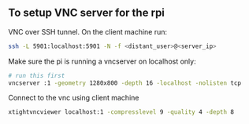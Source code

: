 ## To setup VNC server for the rpi

VNC over SSH tunnel. On the client machine run:

```sh
ssh -L 5901:localhost:5901 -N -f <distant_user>@<server_ip>
```

Make sure the pi is running a vncserver on localhost only:

```sh
# run this first
vncserver :1 -geometry 1280x800 -depth 16 -localhost -nolisten tcp
```

Connect to the vnc using client machine

```sh
xtightvncviewer localhost:1 -compresslevel 9 -quality 4 -depth 8
```
